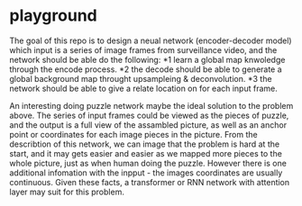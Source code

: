 # playground

The goal of this repo is to design a neual network (encoder-decoder model) which input is a series of image frames from surveillance video, and the network should be able do the following:
*1 learn a global map knwoledge through the encode process.
*2 the decode should be able to generate a global background map throught upsampleing & deconvolution.
*3 the network should be able to give a relate location on for each input frame.

An interesting doing puzzle network maybe the ideal solution to the problem above. The series of input frames could be viewed as the pieces of puzzle, and the output is a full view of the assambled picture, as well as an anchor point or coordinates for each image pieces in the picture. From the describtion of this network, we can image that the problem is hard at the start, and it may gets easier and easier as we mapped more pieces to the whole picture, just as when human doing the puzzle. However there is one additional infomation with the inpput - the images coordinates are usually continuous. Given these facts, a transformer or RNN network with attention layer may suit for this problem. 
